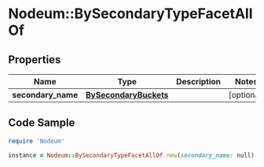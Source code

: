 # Nodeum::BySecondaryTypeFacetAllOf

## Properties

Name | Type | Description | Notes
------------ | ------------- | ------------- | -------------
**secondary_name** | [**BySecondaryBuckets**](BySecondaryBuckets.md) |  | [optional] 

## Code Sample

```ruby
require 'Nodeum'

instance = Nodeum::BySecondaryTypeFacetAllOf.new(secondary_name: null)
```


